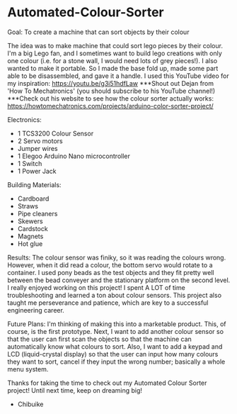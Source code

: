 # Automated-Colour-Sorter
Goal: To create a machine that can sort objects by their colour

The idea was to make machine that could sort lego pieces by their colour. I'm a big Lego fan, and I sometimes want to build lego creations with only one colour (i.e. for a stone wall, I would need lots of grey pieces!). I also wanted to make it portable. So I made the base fold up, made some part able to be disassembled, and gave it a handle. 
I used this YouTube video for my inspiration: https://youtu.be/g3i51hdfLaw 
***Shout out Dejan from 'How To Mechatronics' (you should subscribe to his YouTube channel!)
***Check out his website to see how the colour sorter actually works: https://howtomechatronics.com/projects/arduino-color-sorter-project/

Electronics:
- 1 TCS3200 Colour Sensor
- 2 Servo motors
- Jumper wires
- 1 Elegoo Arduino Nano microcontroller
- 1 Switch
- 1 Power Jack

Building Materials:
- Cardboard
- Straws
- Pipe cleaners
- Skewers
- Cardstock
- Magnets
- Hot glue

Results: 
The colour sensor was finiky, so it was reading the colours wrong. However, when it did read a colour, the bottom servo would rotate to a container. I used pony beads as the test objects and they fit pretty well between the bead conveyer and the stationary platform on the second level. I really enjoyed working on this project! I spent A LOT of time troubleshooting and learned a ton about colour sensors. This project also taught me perseverance and patience, which are key to a successful engineering career.  

Future Plans: 
I'm thinking of making this into a marketable product. This, of course, is the first prototype. Next, I want to add another colour sensor so that the user can first scan the objects so that the machine can automatically know what colours to sort. Also, I want to add a keypad and LCD (liquid-crystal display) so that the user can input how many colours they want to sort, cancel if they input the wrong number; basically a whole menu system. 

Thanks for taking the time to check out my Automated Colour Sorter project! Until next time, keep on dreaming big! 

- Chibuike

